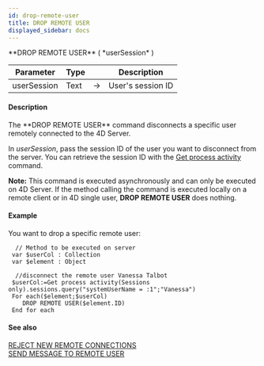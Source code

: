 ```yaml
---
id: drop-remote-user
title: DROP REMOTE USER
displayed_sidebar: docs
---
```


<!--REF #_command_.DROP REMOTE USER.Syntax-->**DROP REMOTE USER** ( *userSession* )<!-- END REF-->
<!--REF #_command_.DROP REMOTE USER.Params-->
| Parameter | Type |  | Description |
| --- | --- | --- | --- |
| userSession | Text | -> | User's session ID |

<!-- END REF-->

#### Description 

<!--REF #_command_.DROP REMOTE USER.Summary-->The **DROP REMOTE USER** command disconnects a specific user remotely connected to the 4D Server.<!-- END REF--> 

In *userSession*, pass the session ID of the user you want to disconnect from the server. You can retrieve the session ID with the [Get process activity](get-process-activity.md) command.

**Note:** This command is executed asynchronously and can only be executed on 4D Server. If the method calling the command is executed locally on a remote client or in 4D single user, **DROP REMOTE USER** does nothing.

#### Example 

You want to drop a specific remote user:

```4d
  // Method to be executed on server
 var $userCol : Collection
 var $element : Object
 
  //disconnect the remote user Vanessa Talbot
 $userCol:=Get process activity(Sessions only).sessions.query("systemUserName = :1";"Vanessa")
 For each($element;$userCol)
    DROP REMOTE USER($element.ID)
 End for each
```

#### See also 

[REJECT NEW REMOTE CONNECTIONS](reject-new-remote-connections.md)  
[SEND MESSAGE TO REMOTE USER](send-message-to-remote-user.md)  